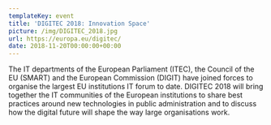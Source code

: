 ```yaml
---
templateKey: event
title: 'DIGITEC 2018: Innovation Space'
picture: /img/DIGITEC_2018.jpg
url: https://europa.eu/digitec/
date: 2018-11-20T00:00:00+00:00
---
```


The IT departments of the European Parliament (ITEC), the Council of the EU (SMART) and the European Commission (DIGIT) have joined forces to organise the largest EU institutions IT forum to date. DIGITEC 2018 will bring together the IT communities of the European institutions to share best practices around new technologies in public administration and to discuss how the digital future will shape the way large organisations work.
